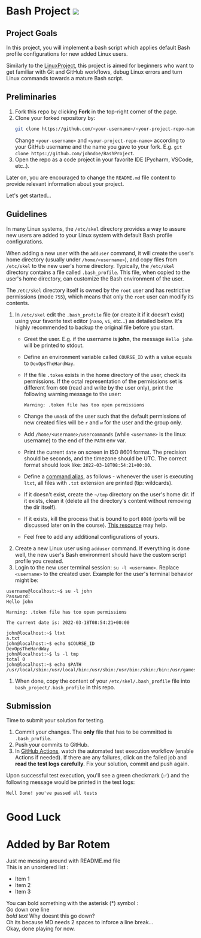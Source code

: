 # Bash Project  [![][autotest_badge]][autotest_workflow]

## Project Goals

In this project, you will implement a bash script which applies default Bash profile configurations for new added Linux users.

Similarly to the [LinuxProject][LinuxProject], this project is aimed for beginners who want to get familiar with Git and GitHub workflows, debug Linux errors and turn Linux commands towards a mature Bash script.


## Preliminaries

1. Fork this repo by clicking **Fork** in the top-right corner of the page. 
2. Clone your forked repository by:
   ```bash
   git clone https://github.com/<your-username>/<your-project-repo-name>
   ```
   Change `<your-username>` and `<your-project-repo-name>` according to your GitHub username and the name you gave to your fork. E.g. `git clone https://github.com/johndoe/BashProject`.
3. Open the repo as a code project in your favorite IDE (Pycharm, VSCode, etc..).

Later on, you are encouraged to change the `README.md` file content to provide relevant information about your project.

Let's get started...

## Guidelines

In many Linux systems, the `/etc/skel` directory provides a way to assure new users are added to your Linux system with default Bash profile configurations.

When adding a new user with the `adduser` command, it will create the user's home directory (usually under `/home/<username>`), and copy files from `/etc/skel` to the new user's home directory.
Typically, the `/etc/skel` directory contains a file called `.bash_profile`. This file, when copied to the user's home directory, can customize the Bash environment of the user.

The `/etc/skel` directory itself is owned by the `root` user and has restrictive permissions (mode `755`), which means that only the `root` user can modify its contents.

1. In `/etc/skel` edit the `.bash_profile` file (or create it if it doesn’t exist) using your favorite text editor (`nano`, `vi`, etc...) as detailed below. It's highly recommended to backup the original file before you start.
    - Greet the user. E.g. if the username is **john**, the message `Hello john` will be printed to stdout.
    -  Define an environment variable called `COURSE_ID` with a value equals to `DevOpsTheHardWay`.
    - If the file `.token` exists in the home directory of the user, check its permissions. If the octal representation of the permissions set is different from `600` (read and write by the user only), print the following warning message to the user:

      ```text
      Warning: .token file has too open permissions
      ```
    - Change the `umask` of the user such that the default permissions of new created files will be `r` and `w` for the user and the group only.
    - Add `/home/<username>/usercommands` (while `<username>` is the linux username) to the end of the `PATH` env var.
    - Print the current `date` on screen in ISO 8601 format. The precision should be seconds, and the timezone should be UTC. The correct format should look like: `2022-03-18T08:54:21+00:00`.
    - Define a [command alias](https://tldp.org/LDP/abs/html/aliases.html), as follows - whenever the user is executing `ltxt`, all files with `.txt` extension are printed (tip: wildcards).
    - If it doesn't exist, create the `~/tmp` directory on the user's home dir. If it exists, clean it (delete all the directory's content without removing the dir itself).
    - If it exists, kill the process that is bound to port `8080` (ports will be discussed later on in the course). [This resource](https://stackoverflow.com/questions/11583562/how-to-kill-a-process-running-on-particular-port-in-linux) may help.
    - Feel free to add any additional configurations of yours.
1. Create a new Linux user using `adduser` command. If everything is done well, the new user's Bash environment should have the custom script profile you created.
1. Login to the new user terminal session: `su -l <username>`. Replace `<username>` to the created user. Example for the user's terminal behavior might be:

```console
username@localhost:~$ su -l john
Password:
Hello john

Warning: .token file has too open permissions

The current date is: 2022-03-18T08:54:21+00:00

john@localhost:~$ ltxt
a.txt
john@localhost:~$ echo $COURSE_ID
DevOpsTheHardWay
john@localhost:~$ ls -l tmp
total 0
john@localhost:~$ echo $PATH
/usr/local/sbin:/usr/local/bin:/usr/sbin:/usr/bin:/sbin:/bin:/usr/games:/usr/local/games:/snap/bin:/home/john/usercommands
```

1. When done, copy the content of your `/etc/skel/.bash_profile` file into `bash_project/.bash_profile` in this repo.


## Submission

Time to submit your solution for testing.

1. Commit your changes. The **only** file that has to be committed is `.bash_profile`.
2. Push your commits to GitHub. 
3. In [GitHub Actions][github_actions], watch the automated test execution workflow (enable Actions if needed). 
   If there are any failures, click on the failed job and **read the test logs carefully**. Fix your solution, commit and push again.

Upon successful test execution, you'll see a green checkmark (✅) and the following message would be printed in the test logs:

```text
Well Done! you've passed all tests
```

# Good Luck


[LinuxProject]: https://github.com/alonitac/INTLinuxProject
[autotest_badge]: ../../actions/workflows/project_auto_testing.yaml/badge.svg?event=push
[autotest_workflow]: ../../actions/workflows/project_auto_testing.yaml/
[github_actions]: ../../actions

# Added by Bar Rotem
Just me messing around with README.md file  
This is an unordered list :
- Item 1
- Item 2
- Item 3

You can bold something with the asterisk (*) symbol :  
Go down one line  
*bold text*
Why doesnt this go down?  
Oh its because MD needs 2 spaces to inforce a line break...  
Okay, done playing for now.